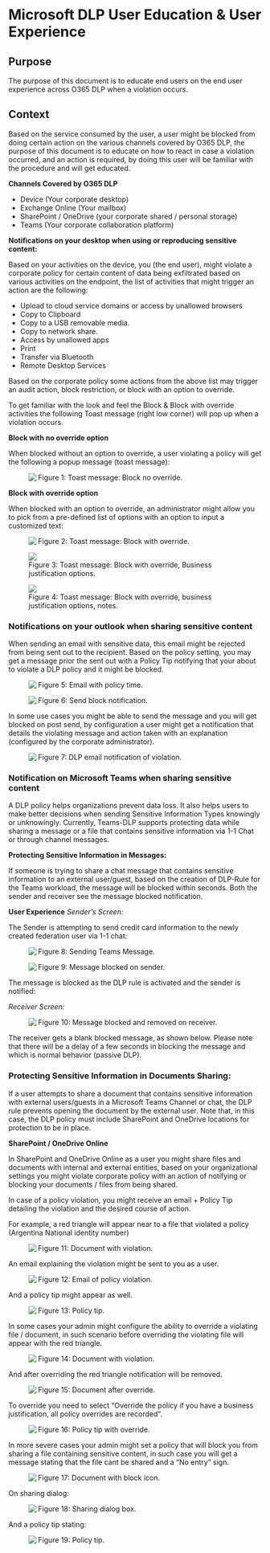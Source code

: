 # Microsoft DLP User Education & User Experience 

## Purpose

The purpose of this document is to educate end users on the end user experience across O365 DLP when a violation occurs.

## Context

Based on the service consumed by the user, a user might be blocked from doing certain action on the various channels covered by O365 DLP, the purpose of this document is to educate on how to react in case a violation occurred, and an action is required, by doing this user will be familiar with the procedure and will get educated.

**Channels Covered by O365 DLP**

* Device (Your corporate desktop)
* Exchange Online (Your mailbox)
* SharePoint / OneDrive (your corporate shared / personal storage)
* Teams (Your corporate collaboration platform)

**Notifications on your desktop when using or reproducing sensitive content:** 

Based on your activities on the device, you (the end user), might violate a corporate policy for certain content of data being exfiltrated based on various activities on the endpoint, the list of activities that might trigger an action are the following:

* Upload to cloud service domains or access by unallowed browsers
* Copy to Clipboard
* Copy to a USB removable media.
* Copy to network share.
* Access by unallowed apps
* Print
* Transfer via Bluetooth
* Remote Desktop Services 

Based on the corporate policy some actions from the above list may trigger an audit action, block restriction, or block with an option to override.

To get familiar with the look and feel the Block & Block with override activities the following Toast message (right low corner) will pop up when a violation occurs. 

**Block with no override option**

When blocked without an option to override, a user violating a policy will get the following a popup message (toast message):

<figure>
    <img src="../../enduser/img/dlpenduser/picture1.png" align="left"/> 
    <figcaption>Figure 1: Toast message: Block no override.</figcaption>
</figure>

**Block with override option**

When blocked with an option to override, an administrator might allow you to pick from a pre-defined list of options with an option to input a customized text:

<figure>
    <img src="../../enduser/img/dlpenduser/picture2.png" align="left"/> 
    <figcaption>Figure 2: Toast message: Block with override.</figcaption>
</figure>

<figure>
    <img src="../../enduser/img/dlpenduser/picture3.png"/> 
    <figcaption>Figure 3: Toast message: Block with override, Business justification options.</figcaption>
</figure>

<figure>
    <img src="../../enduser/img/dlpenduser/picture4.png"/> 
    <figcaption>Figure 4: Toast message: Block with override, business justification options, notes.</figcaption>
</figure>

### Notifications on your outlook when sharing sensitive content 

When sending an email with sensitive data, this email might be rejected from being sent out to the recipient.
Based on the policy setting, you may get a message prior the sent out with a Policy Tip notifying that your about to violate a DLP policy and it might be blocked.

<figure>
    <img src="../../enduser/img/dlpenduser/picture5.png" align="left"/> 
    <figcaption>Figure 5: Email with policy time.</figcaption>
</figure>

<figure>
    <img src="../../enduser/img/dlpenduser/picture6.png" align="left"/> 
    <figcaption>Figure 6: Send block notification.</figcaption>
</figure>

In some use cases you might be able to send the message and you will get blocked on post send, by configuration a user might get a notification that details the violating message and action taken with an explanation (configured by the corporate administrator).

<figure>
    <img src="../../enduser/img/dlpenduser/picture7.png" align="left"/> 
    <figcaption>Figure 7: DLP email notification of violation.</figcaption>
</figure>

### Notification on Microsoft Teams when sharing sensitive content 

A DLP policy helps organizations prevent data loss. It also helps users to make better decisions when sending Sensitive Information Types knowingly or unknowingly.
Currently, Teams-DLP supports protecting data while sharing a message or a file that contains sensitive information via 1-1 Chat or through channel messages. 

**Protecting Sensitive Information in Messages:**

If someone is trying to share a chat message that contains sensitive information to an external user/guest, based on the creation of DLP-Rule for the Teams workload, the message will be blocked within seconds. Both the sender and receiver see the message blocked notification.

**User Experience**
_Sender’s Screen:_

The Sender is attempting to send credit card information to the newly created federation user via 1-1 chat:

<figure>
    <img src="../../enduser/img/dlpenduser/picture8.png" align="left"/> 
    <figcaption>Figure 8: Sending Teams Message.</figcaption>
</figure>

<figure>
    <img src="../../enduser/img/dlpenduser/picture9.png" align="left"/> 
    <figcaption>Figure 9: Message blocked on sender.</figcaption>
</figure>

The message is blocked as the DLP rule is activated and the sender is notified:

_Receiver Screen:_

<figure>
    <img src="../../enduser/img/dlpenduser/picture10.png" align="left"/> 
    <figcaption>Figure 10: Message blocked and removed on receiver.</figcaption>
</figure>

The receiver gets a blank blocked message, as shown below. Please note that there will be a delay of a few seconds in blocking the message and which is normal behavior (passive DLP).

### Protecting Sensitive Information in Documents Sharing:

If a user attempts to share a document that contains sensitive information with external users/guests in a Microsoft Teams Channel or chat, the DLP rule prevents opening the document by the external user. Note that, in this case, the DLP policy must include SharePoint and OneDrive locations for protection to be in place.

**SharePoint / OneDrive Online**

In SharePoint and OneDrive Online as a user you might share files and documents with internal and external entities, based on your organizational settings you might violate corporate policy with an action of notifying or blocking your documents / files from being shared.

In case of a policy violation, you might receive an email + Policy Tip detailing the violation and the desired course of action.

For example, a red triangle will appear near to a file that violated a policy (Argentina National identity number)

<figure>
    <img src="../../enduser/img/dlpenduser/picture11.png" align="left"/> 
    <figcaption>Figure 11: Document with violation.</figcaption>
</figure>

An email explaining the violation might be sent to you as a user.

<figure>
    <img src="../../enduser/img/dlpenduser/picture12.png" align="left"/> 
    <figcaption>Figure 12: Email of policy violation.</figcaption>
</figure>

And a policy tip might appear as well.

<figure>
    <img src="../../enduser/img/dlpenduser/picture13.png" align="left"/> 
    <figcaption>Figure 13: Policy tip.</figcaption>
</figure>

In some cases your admin might configure the ability to override a violating file / document, in such scenario before overriding the violating file will appear with the red triangle.

<figure>
    <img src="../../enduser/img/dlpenduser/picture14.png" align="left"/> 
    <figcaption>Figure 14: Document with violation.</figcaption>
</figure>

And after overriding the red triangle notification will be removed.

<figure>
    <img src="../../enduser/img/dlpenduser/picture15.png" align="left"/> 
    <figcaption>Figure 15: Document after override.</figcaption>
</figure>

To override you need to select “Override the policy if you have a business justification, all policy overrides are recorded”.

<figure>
    <img src="../../enduser/img/dlpenduser/picture16.png" align="left"/> 
    <figcaption>Figure 16: Policy tip with override.</figcaption>
</figure>

In more severe cases your admin might set a policy that will block you from sharing a file containing sensitive content, in such case you will get a message stating that the file cant be shared and a “No entry” sign.

<figure>
    <img src="../../enduser/img/dlpenduser/picture17.png" align="left"/> 
    <figcaption>Figure 17: Document with block icon.</figcaption>
</figure>

On sharing dialog:

<figure>
    <img src="../../enduser/img/dlpenduser/picture18.png" align="left"/> 
    <figcaption>Figure 18: Sharing dialog box.</figcaption>
</figure>

And a policy tip stating:

<figure>
    <img src="../../enduser/img/dlpenduser/picture19.png" align="left"/> 
    <figcaption>Figure 19: Policy tip.</figcaption>
</figure>

